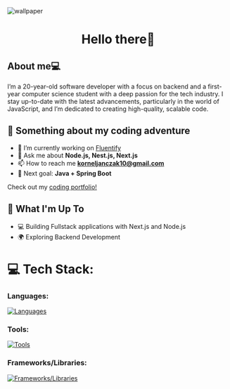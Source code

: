 
<img align="center" alt="wallpaper" src="https://images.wallpapersden.com/image/download/small-memory_am1pa2aUmZqaraWkpJRobWllrWdma2U.jpg" />

<h1 align="center">Hello there👋</h1>

<h2 align="left">About me💻</h2>
I’m a 20-year-old software developer with a focus on backend and a first-year computer science student with a deep passion for the tech industry. I stay up-to-date with the latest advancements, particularly in the world of JavaScript, and I’m dedicated to creating high-quality, scalable code. 
 
## 🤖 Something about my coding adventure ##

- 🔭 I’m currently working on <a href="https://github.com/KornelJanczak/Fluentify" target="_blank">Fluentify</a>
- 💬 Ask me about **Node.js, Nest.js, Next.js**
- 📫 How to reach me **korneljanczak10@gmail.com**
- 🎯 Next goal: **Java + Spring Boot**

Check out my [coding portfolio!](https://kornel-janczak.com)

## 🚀 What I'm Up To

- 💻 Building Fullstack applications with Next.js and Node.js
- 🌍 Exploring Backend Development


# 💻 Tech Stack:

### Languages:
[![Languages](https://skillicons.dev/icons?i=ts,js,css,html&perline=6)](https://skillicons.dev)

### Tools:
[![Tools](https://skillicons.dev/icons?i=postman,git&perline=6)](https://skillicons.dev)

### Frameworks/Libraries:
[![Frameworks/Libraries](https://skillicons.dev/icons?i=nestjs,nodejs,nextjs,express,nodejs,postgresql,mongodb,tailwindcss&perline=7)](https://skillicons.dev)

